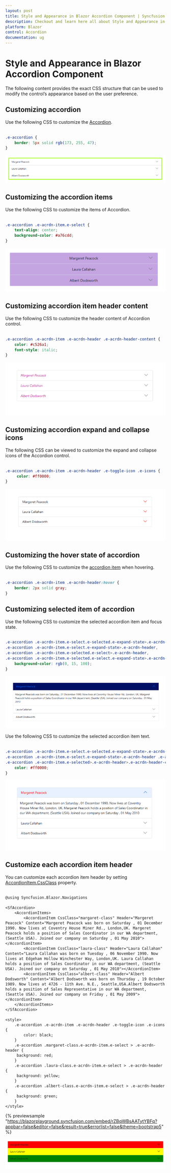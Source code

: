 ```yaml
---
layout: post
title: Style and Appearance in Blazor Accordion Component | Syncfusion
description: Checkout and learn here all about Style and Appearance in Syncfusion Blazor Accordion component and more.
platform: Blazor
control: Accordion
documentation: ug
---
```


# Style and Appearance in Blazor Accordion Component

The following content provides the exact CSS structure that can be used to modify the control’s appearance based on the user preference.

## Customizing accordion

Use the following CSS to customize the [Accordion](https://help.syncfusion.com/cr/blazor/Syncfusion.Blazor.Navigations.SfAccordion.html).

```CSS

.e-accordion {
    border: 5px solid rgb(173, 255, 47);
}

```

![Accordion border](./images/blazor-accordion-border-style.png)

## Customizing the accordion items

Use the following CSS to customize the items of Accordion.

```CSS

.e-accordion .e-acrdn-item.e-select {
    text-align: center;
    background-color: #a76cdd;
}

```

![Accordion item style customization](./images/blazor-accordion-item-styles.png)

## Customizing accordion item header content

Use the following CSS to customize the header content of Accordion control.

```CSS

.e-accordion .e-acrdn-item .e-acrdn-header .e-acrdn-header-content {
    color: #c526a1;
    font-style: italic;
}

```

![Accordion item header content style customization](./images/blazor-accordion-header-content-style.png)

## Customizing accordion expand and collapse icons

The following CSS can be viewed to customize the expand and collapse icons of the Accordion control.

```CSS

.e-accordion .e-acrdn-item .e-acrdn-header .e-toggle-icon .e-icons {
     color: #ff0000;
}

```

![Accordion toggle icon style customization](./images/blazor-accordion-expand-collapse-icon-style.png)

## Customizing the hover state of accordion

Use the following CSS to customize the [accordion item](https://help.syncfusion.com/cr/blazor/Syncfusion.Blazor.Navigations.AccordionItem.html) when hovering.

```CSS

.e-accordion .e-acrdn-item .e-acrdn-header:hover {
    border: 2px solid gray;
}

```

## Customizing selected item of accordion

Use the following CSS to customize the selected accordion item and focus state.

```CSS

.e-accordion .e-acrdn-item.e-select.e-selected.e-expand-state>.e-acrdn-header, 
.e-accordion .e-acrdn-item.e-select.e-expand-state>.e-acrdn-header,
.e-accordion .e-acrdn-item.e-selected.e-select>.e-acrdn-header,
.e-accordion .e-acrdn-item.e-selected.e-select.e-expand-state>.e-acrdn-header:focus {
    background-color: rgb(0, 15, 100);
}

```

![Accordion selected item header customization](./images/blazor-accordion-selected-item-style.png)

Use the following CSS to customize the selected accordion item text.

```CSS

.e-accordion .e-acrdn-item.e-select.e-selected.e-expand-state>.e-acrdn-header .e-acrdn-header-content,
.e-accordion .e-acrdn-item.e-select.e-expand-state>.e-acrdn-header .e-acrdn-header-content,
.e-accordion .e-acrdn-item.e-selected>.e-acrdn-header>.e-acrdn-header-content {
    color: #ff0000;
}

```

![Accordion selected item header text customization](./images/blazor-accordion-selected-item-text-style.png)

## Customize each accordion item header

You can customize each accordion item header by setting [AccordionItem.CssClass](https://help.syncfusion.com/cr/blazor/Syncfusion.Blazor.Navigations.AccordionItem.html#Syncfusion_Blazor_Navigations_AccordionItem_CssClass) property.

```cshtml

@using Syncfusion.Blazor.Navigations

<SfAccordion>
    <AccordionItems>
        <AccordionItem CssClass="margaret-class" Header="Margeret Peacock" Content="Margeret Peacock was born on Saturday , 01 December 1990. Now lives at Coventry House Miner Rd., London,UK. Margeret Peacock holds a position of Sales Coordinator in our WA department, (Seattle USA). Joined our company on Saturday , 01 May 2010"></AccordionItem>
        <AccordionItem CssClass="laura-class" Header="Laura Callahan" Content="Laura Callahan was born on Tuesday , 06 November 1990. Now lives at Edgeham Hollow Winchester Way, London,UK. Laura Callahan holds a position of Sales Coordinator in our WA department, (Seattle USA). Joined our company on Saturday , 01 May 2010"></AccordionItem>
        <AccordionItem CssClass="albert-class" Header="Albert Dodsworth" Content="Albert Dodsworth was born on Thursday , 19 October 1989. Now lives at 4726 - 11th Ave. N.E., Seattle,USA.Albert Dodsworth holds a position of Sales Representative in our WA department, (Seattle USA). Joined our company on Friday , 01 May 2009"></AccordionItem>
    </AccordionItems>
</SfAccordion>

<style>
    .e-accordion .e-acrdn-item .e-acrdn-header .e-toggle-icon .e-icons {
        color: black;
    }
    .e-accordion .margaret-class.e-acrdn-item.e-select > .e-acrdn-header {
     background: red;
    }
    .e-accordion .laura-class.e-acrdn-item.e-select > .e-acrdn-header {
     background: yellow;
    }
    .e-accordion .albert-class.e-acrdn-item.e-select > .e-acrdn-header {
     background: green;
    }
</style>

```
{% previewsample "https://blazorplayground.syncfusion.com/embed/rZBqWBsAATytYBFq?appbar=false&editor=false&result=true&errorlist=false&theme=bootstrap5" %}


![Accordion Item Header Appearance Customization](./images/blazor-accordion-item-cssclass-style.png)
